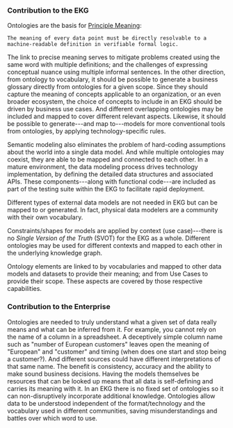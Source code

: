 ### Contribution to the EKG

Ontologies are the basis for [Principle Meaning](https://www.ekgf.org/principles):

```
The meaning of every data point must be directly resolvable to a
machine-readable definition in verifiable formal logic.
```

The link to precise meaning serves to mitigate problems created using the
same word with multiple definitions;
and the challenges of expressing conceptual nuance using multiple informal sentences.
In the other direction, from ontology to vocabulary, it should be possible
to generate a business glossary directly from ontologies for a given scope.
Since they should capture the meaning of concepts applicable to an organization,
or an even broader ecosystem, the choice of concepts to include in an EKG
should be driven by business use cases.
And different overlapping ontologies may be included and mapped to cover
different relevant aspects.
Likewise, it should be possible to generate---and map to---models for more
conventional tools from ontologies,
by applying technology-specific rules.

Semantic modeling also eliminates the problem of hard-coding assumptions
about the world into a single data model.
And while multiple ontologies may coexist, they are able to be mapped
and connected to each other.
In a mature environment, the data modeling process drives technology implementation,
by defining the detailed data structures and associated APIs.
These components---along with functional code---are included as part
of the testing suite within the EKG to facilitate rapid deployment.

Different types of external data models are not needed in EKG but can
be mapped to or generated.
In fact, physical data modelers are a community with their own vocabulary.

Constraints/shapes for models are applied by context (use case)---there
is no _Single Version of the Truth_ (SVOT) for the EKG as a whole.
Different ontologies may be used for different contexts and mapped to
each other in the underlying knowledge graph.

Ontology elements are linked to by vocabularies and mapped to other
data models and datasets to provide their meaning;
and from Use Cases to provide their scope.
These aspects are covered by those respective capabilities.

### Contribution to the Enterprise

Ontologies are needed to truly understand what a given set
of data really means and what can be inferred from it.
For example, you cannot rely on the name of a column in a
spreadsheet.
A deceptively simple column name such as "number of European
customers" leaves open the meaning of "European" and "customer"
and timing (when does one start and stop being a customer?).
And different sources could have different interpretations of
that same name.
The benefit is consistency, accuracy and the ability to make
sound business decisions.
Having the models themselves be resources that can be looked
up means that all data is self-defining and carries its
meaning with it.
In an EKG there is no fixed set of ontologies so it can
non-disruptively incorporate additional knowledge.
Ontologies allow data to be understood independent of the
format/technology and the vocabulary used in different
communities, saving misunderstandings and battles over
which word to use.
